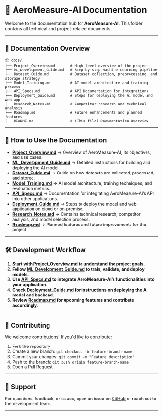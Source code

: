 # 📖 AeroMeasure-AI Documentation

Welcome to the documentation hub for **AeroMeasure-AI**. This folder contains all technical and project-related documents.

---

## 📂 **Documentation Overview**
```
📦 docs/
├── Project_Overview.md       # High-level overview of the project
├── ML_Development_Guide.md   # Step-by-step Machine Learning pipeline
├── Dataset_Guide.md          # Dataset collection, preprocessing, and storage strategy
├── Model_Training.md         # AI model architecture and training process
├── API_Specs.md              # API Documentation for integrations
├── Deployment_Guide.md       # Steps for deploying the AI model and web app
├── Research_Notes.md         # Competitor research and technical analysis
├── Roadmap.md                # Future enhancements and planned features
├── README.md                 # (This file) Documentation Overview
```

---

## 📑 **How to Use the Documentation**
- **[Project_Overview.md](./Project_Overview.md)** → Overview of AeroMeasure-AI, its objectives, and use cases.  
- **[ML_Development_Guide.md](./ML_Development_Guide.md)** → Detailed instructions for building and deploying the AI model.  
- **[Dataset_Guide.md](./Dataset_Guide.md)** → Guide on how datasets are collected, processed, and stored.  
- **[Model_Training.md](./Model_Training.md)** → AI model architecture, training techniques, and evaluation metrics.  
- **[API_Specs.md](./API_Specs.md)** → Documentation for integrating AeroMeasure-AI’s API into other applications.  
- **[Deployment_Guide.md](./Deployment_Guide.md)** → Steps to deploy the model and web application on cloud or on-premise.  
- **[Research_Notes.md](./Research_Notes.md)** → Contains technical research, competitor analysis, and model selection process.  
- **[Roadmap.md](./Roadmap.md)** → Planned features and future improvements for the project.  

---

## 🛠 **Development Workflow**
1. **Start with [Project_Overview.md](./Project_Overview.md) to understand the project goals**.  
2. **Follow [ML_Development_Guide.md](./ML_Development_Guide.md) to train, validate, and deploy models**.  
3. **Use [API_Specs.md](./API_Specs.md) to integrate AeroMeasure-AI’s functionalities into your application**.  
4. **Check [Deployment_Guide.md](./Deployment_Guide.md) for instructions on deploying the AI model and backend**.  
5. **Review [Roadmap.md](./Roadmap.md) for upcoming features and contribute accordingly**.  

---

## 📝 **Contributing**
We welcome contributions! If you'd like to contribute:  
1. Fork the repository  
2. Create a new branch: `git checkout -b feature-branch-name`  
3. Commit your changes: `git commit -m "Feature description"`  
4. Push to the branch: `git push origin feature-branch-name`  
5. Open a Pull Request  

---

## 📧 **Support**
For questions, feedback, or issues, open an issue on [GitHub](https://github.com/yourusername/AeroMeasure-AI/issues) or reach out to the development team.

---